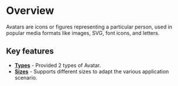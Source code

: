 # Overview

Avatars are icons or figures representing a particular person, used in popular media formats like images, SVG, font icons, and letters.

## Key features

* **[Types](./types)** - Provided 2 types of Avatar.
* **[Sizes](./types/#avatar-size)** - Supports different sizes to adapt the various application scenario.